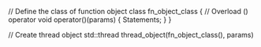 // Define the class of function object
class fn_object_class {
// Overload () operator
void operator()(params)
{
Statements;
}
}

// Create thread object
std::thread thread_object(fn_object_class(), params)
